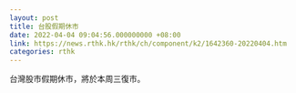 ```yaml
---
layout: post
title: 台股假期休市
date: 2022-04-04 09:04:56.000000000 +08:00
link: https://news.rthk.hk/rthk/ch/component/k2/1642360-20220404.htm
categories: rthk
---
```


台灣股市假期休市，將於本周三復市。
